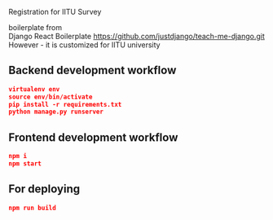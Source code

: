 Registration for IITU Survey 

boilerplate from  
Django React Boilerplate https://github.com/justdjango/teach-me-django.git
However - it is customized for IITU university

## Backend development workflow

```json
virtualenv env
source env/bin/activate
pip install -r requirements.txt
python manage.py runserver
```

## Frontend development workflow

```json
npm i
npm start
```

## For deploying

```json
npm run build
```

